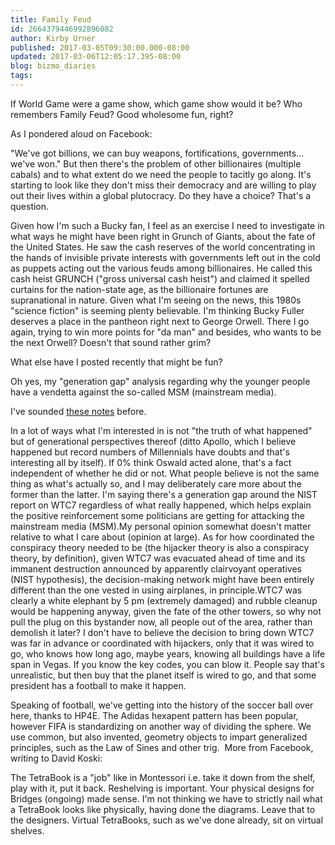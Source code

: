 ```yaml
---
title: Family Feud
id: 2664379446992896082
author: Kirby Urner
published: 2017-03-05T09:30:00.000-08:00
updated: 2017-03-06T12:05:17.395-08:00
blog: bizmo_diaries
tags: 
---
```


If World Game were a game show, which game show would it be? Who remembers Family Feud? Good wholesome fun, right?

As I pondered aloud on Facebook:

"We've
 got billions, we can buy weapons, fortifications, governments... we've 
won." But then there's the problem of other billionaires (multiple 
cabals) and to what extent do we need the people to tacitly go along. 
It's starting to look like they don't miss their democracy and are 
willing to play out their lives within a global plutocracy. Do they have
 a choice? That's a question.

Given
 how I'm such a Bucky fan, I feel as an exercise I need to investigate 
in what ways he might have been right in Grunch of Giants, about the 
fate of the United States. He saw the cash reserves of the world 
concentrating in the hands of invisible private interests with 
governments left out in the cold as puppets acting out the various feuds
 among billionaires. He called this cash heist GRUNCH ("gross universal cash heist") and claimed it 
spelled curtains for the nation-state age, as the billionaire fortunes 
are supranational in nature. Given what I'm seeing on the news, this 
1980s "science fiction" is seeming plenty believable. I'm thinking Bucky
 Fuller deserves a place in the pantheon right next to George Orwell.
There I go again, trying to win more points for "da man" and besides, who wants to be the next Orwell? Doesn't that sound rather grim?

What
 else have I posted recently that might be fun?  

Oh yes, my "generation 
gap" analysis regarding why the younger people have a vendetta against 
the so-called MSM (mainstream media). 

I've sounded [these notes](http://controlroom.blogspot.com/2017/02/apollo-project.html) before. 

In
 a lot of ways what I'm interested in is not "the truth of what 
happened" but of generational perspectives thereof (ditto Apollo, which I
 believe happened but record numbers of Millennials have doubts and 
that's interesting all by itself). If 0% think 
Oswald acted alone, that's a fact independent of whether he did or not. 
What people believe is not the same thing as what's actually so, and I 
may deliberately care more about the former than the latter. I'm
 saying there's a generation gap around the NIST report on WTC7 
regardless of what really happened, which helps explain the positive 
reinforcement some politicians are getting for attacking the mainstream 
media (MSM).My personal opinion somewhat doesn't matter relative to what I care about (opinion at large).  As
 for how coordinated the conspiracy theory needed to be (the hijacker 
theory is also a conspiracy theory, by definition), given WTC7 was 
evacuated ahead of time and its immanent destruction announced by 
apparently clairvoyant operatives (NIST hypothesis), the decision-making
 network might have been entirely different than the one vested in using
 airplanes, in principle.WTC7 was clearly a white 
elephant by 5 pm (extremely damaged) and rubble cleanup would be 
happening anyway, given the fate of the other towers, so why not pull 
the plug on this bystander now, all people out of the area, rather than 
demolish it later? I don't have to believe the 
decision to bring down WTC7 was far in advance or coordinated with 
hijackers, only that it was wired to go, who knows how long ago, maybe 
years, knowing all buildings have a life span in Vegas.  If you know the
 key codes, you can blow it. People say that's unrealistic, but then buy
 that the planet itself is wired to go, and that some president has a 
football to make it happen.  

Speaking of football, we've getting into the history of the soccer ball over here, thanks to HP4E. The Adidas hexapent pattern has been popular, however FIFA is standardizing on another way of dividing the sphere. We use common, but also invented, geometry objects to impart generalized principles, such as the Law of Sines and other trig.  More from Facebook, writing to David Koski:

The TetraBook is a "job" like in Montessori i.e. take it down from the shelf, play with it, put it back. Reshelving is important. Your physical designs for Bridges (ongoing) made sense. I'm not thinking we have to strictly nail what a TetraBook looks like physically, having done the diagrams. Leave that to the designers. Virtual TetraBooks, such as we've done already, sit on virtual shelves.